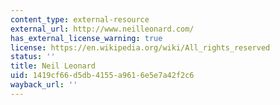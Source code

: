 ```yaml
---
content_type: external-resource
external_url: http://www.neilleonard.com/
has_external_license_warning: true
license: https://en.wikipedia.org/wiki/All_rights_reserved
status: ''
title: Neil Leonard
uid: 1419cf66-d5db-4155-a961-6e5e7a42f2c6
wayback_url: ''
---
```

